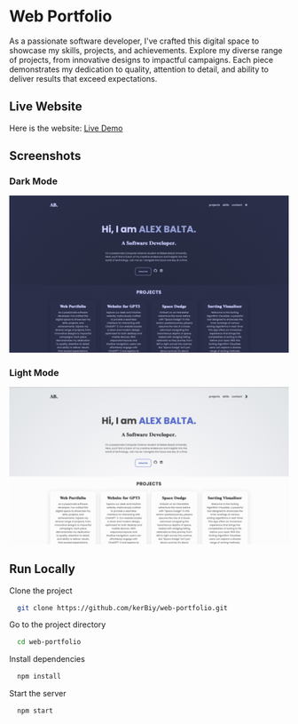 # Web Portfolio

As a passionate software developer, I've crafted this digital space to showcase my skills, projects, and achievements. Explore my diverse range of projects, from innovative designs to impactful campaigns. Each piece demonstrates my dedication to quality, attention to detail, and ability to deliver results that exceed expectations.

## Live Website

Here is the website: [Live Demo](https://kerBiy.github.io/Web-Portfolio)

## Screenshots

### Dark Mode

![App Screenshot in Dark Mode](public/img/readme-dark.jpg?raw=true)

### Light Mode

![App Screenshot in Light Mode](public/img/readme-white.jpg?raw=true)

## Run Locally

Clone the project

```bash
  git clone https://github.com/kerBiy/web-portfolio.git
```

Go to the project directory

```bash
  cd web-portfolio
```

Install dependencies

```bash
  npm install
```

Start the server

```bash
  npm start
```